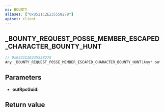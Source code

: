 ```yaml
---
ns: BOUNTY
aliases: ["0x8521C2E235558278"]
apiset: client
---
```

## _BOUNTY_REQUEST_POSSE_MEMBER_ESCAPED_CHARACTER_BOUNTY_HUNT

```c
// 0x8521C2E235558278
Any _BOUNTY_REQUEST_POSSE_MEMBER_ESCAPED_CHARACTER_BOUNTY_HUNT(Any* outRpcGuid);
```


## Parameters
* **outRpcGuid**:

## Return value

